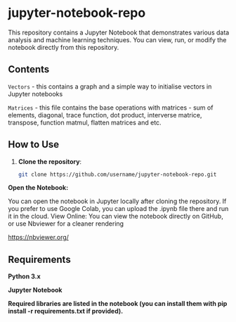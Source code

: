 # jupyter-notebook-repo

This repository contains a Jupyter Notebook that demonstrates various data analysis and machine learning techniques. You can view, run, or modify the notebook directly from this repository.

## Contents

 `Vectors` - this contains a graph and a simple way to initialise vectors in Jupyter notebooks
 
 `Matrices` - this file contains the base operations with matrices - sum of elements, diagonal, trace function, dot product, interverse matrice, transpose,
 function matmul, flatten matrices and etc.
 

## How to Use

1. **Clone the repository**:
   ```bash
   git clone https://github.com/username/jupyter-notebook-repo.git
   
 **Open the Notebook:**

You can open the notebook in Jupyter locally after cloning the repository.
If you prefer to use Google Colab, you can upload the .ipynb file there and run it in the cloud.
View Online: You can view the notebook directly on GitHub, or use Nbviewer for a cleaner rendering

https://nbviewer.org/

## Requirements
**Python 3.x**

**Jupyter Notebook**

**Required libraries are listed in the notebook (you can install them with pip install -r requirements.txt if provided).**

